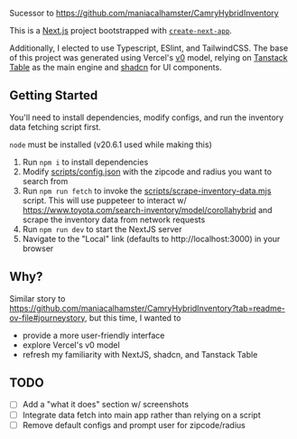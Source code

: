 Sucessor to https://github.com/maniacalhamster/CamryHybridInventory 

This is a [Next.js](https://nextjs.org) project bootstrapped with [`create-next-app`](https://nextjs.org/docs/app/api-reference/cli/create-next-app).

Additionally, I elected to use Typescript, ESlint, and TailwindCSS. The base of this project was generated using Vercel's [v0](https://v0.dev/) model, relying on [Tanstack Table](https://tanstack.com/table/latest) as the main engine and [shadcn](https://ui.shadcn.com/) for UI components.

## Getting Started

You'll need to install dependencies, modify configs, and run the inventory data fetching script first.

`node` must be installed (v20.6.1 used while making this)

1. Run `npm i` to install dependencies
2. Modify [scripts/config.json](./scripts/config.json) with the zipcode and radius you want to search from
3. Run `npm run fetch` to invoke the [scripts/scrape-inventory-data.mjs](./scripts/scrape-inventory-data.mjs) script. This will use puppeteer to interact w/ https://www.toyota.com/search-inventory/model/corollahybrid and scrape the inventory data from network requests
4. Run `npm run dev` to start the NextJS server
5. Navigate to the "Local" link (defaults to http://localhost:3000) in your browser

## Why?

Similar story to https://github.com/maniacalhamster/CamryHybridInventory?tab=readme-ov-file#journeystory, but this time, I wanted to
- provide a more user-friendly interface
- explore Vercel's v0 model
- refresh my familiarity with NextJS, shadcn, and Tanstack Table

## TODO

- [ ] Add a "what it does" section w/ screenshots
- [ ] Integrate data fetch into main app rather than relying on a script
- [ ] Remove default configs and prompt user for zipcode/radius